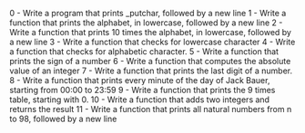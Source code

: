 0 - Write a program that prints _putchar, followed by a new line
1 - Write a function that prints the alphabet, in lowercase, followed by a new line
2 - Write a function that prints 10 times the alphabet, in lowercase, followed by a new line
3 - Write a function that checks for lowercase character
4 - Write a function that checks for alphabetic character.
5 - Write a function that prints the sign of a number
6 - Write a function that computes the absolute value of an integer
7 - Write a function that prints the last digit of a number.
8 - Write a function that prints every minute of the day of Jack Bauer, starting from 00:00 to 23:59
9 - Write a function that prints the 9 times table, starting with 0.
10 - Write a function that adds two integers and returns the result
11 - Write a function that prints all natural numbers from n to 98, followed by a new line
